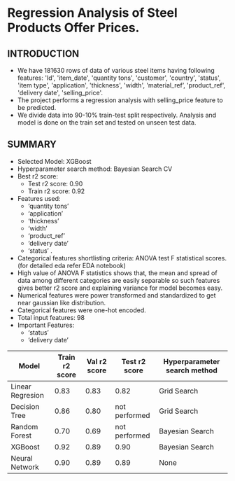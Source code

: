 # Regression Analysis of Steel Products Offer Prices.

## INTRODUCTION
- We have 181630 rows of data of various steel items having following features: 'Id',   'item_date',   'quantity tons',   'customer',   'country',   'status',   'item type',   'application', 'thickness',   'width',   'material_ref’,   'product_ref',   'delivery date',   'selling_price'.
- The project performs a regression analysis with selling_price feature to be predicted.
- We divide data into 90-10% train-test split respectively. Analysis and model is done on the train set and tested on unseen test data.

## SUMMARY
- Selected Model: XGBoost
- Hyperparameter search method: Bayesian Search CV
- Best r2 score:
  - Test r2 score: 0.90
  - Train r2 score:  0.92
- Features used:
  - ‘quantity tons’
  - ‘application’
  - ‘thickness’
  - ‘width’
  - ‘product_ref’
  - ‘delivery date’
  - ‘status’ .
- Categorical features shortlisting criteria: ANOVA test F statistical scores. (for detailed eda refer EDA notebook)
- High value of ANOVA F statistics shows that, the mean and spread of data among different categories are easily separable so such         features gives better r2 score and explaining variance for model becomes easy.
- Numerical features were power transformed and standardized to get near gaussian like distribution.
- Categorical features were one-hot encoded.
- Total input features: 98
- Important Features:
  - ‘status’
  - ‘delivery date’

|Model|Train r2 score|Val r2 score|Test r2 score|Hyperparameter search method|
|----------------|--------------|------------|-------------|----------------------------|
|Linear Regresion|0.83          |0.83        |0.82         |Grid Search                 |
|Decision Tree   |0.86          |0.80        |not performed|Grid Search                 |
|Random Forest   |0.70          |0.69        |not performed|Bayesian Search             |
|XGBoost         |0.92          |0.89        |0.90         |Bayesian Search             |
|Neural Network  |0.90          |0.89        |0.89         |None                        |





